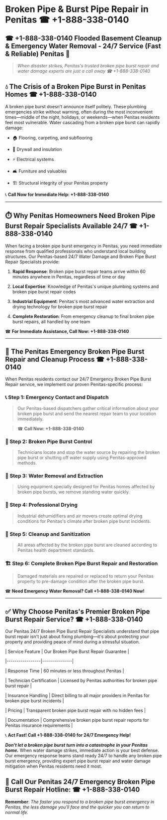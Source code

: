 # Broken Pipe & Burst Pipe Repair in Penitas ☎ +1-888-338-0140  
## ☎ +1-888-338-0140 Flooded Basement Cleanup & Emergency Water Removal - 24/7 Service (Fast & Reliable) Penitas 🚨  

> *When disaster strikes, Penitas's trusted broken pipe burst repair and water damage experts are just a call away ☎ +1-888-338-0140*  

## 💧 The Crisis of a Broken Pipe Burst in Penitas Homes ☎ +1-888-338-0140  

A broken pipe burst doesn't announce itself politely. These plumbing emergencies strike without warning, often during the most inconvenient times—middle of the night, holidays, or weekends—when Penitas residents feel most vulnerable. Water cascading from a broken pipe burst can rapidly damage:  

* 🏠 Flooring, carpeting, and subflooring  
* 🧱 Drywall and insulation  
* ⚡ Electrical systems  
* 🛋️ Furniture and valuables  
* 🏗️ Structural integrity of your Penitas property  

📞 **Call Now for Immediate Help: +1-888-338-0140**  

---  

## ⏱️ Why Penitas Homeowners Need Broken Pipe Burst Repair Specialists Available 24/7 ☎ +1-888-338-0140  

When facing a broken pipe burst emergency in Penitas, you need immediate response from qualified professionals who understand local building structures. Our Penitas-based 24/7 Water Damage and Broken Pipe Burst Repair Specialists provide:  

1. **Rapid Response**: Broken pipe burst repair teams arrive within 60 minutes anywhere in Penitas, regardless of time or day  
2. **Local Expertise**: Knowledge of Penitas's unique plumbing systems and broken pipe burst repair codes  
3. **Industrial Equipment**: Penitas's most advanced water extraction and drying technology for broken pipe burst repair  
4. **Complete Restoration**: From emergency cleanup to final broken pipe burst repairs, all handled by one team  

☎ **For Immediate Assistance, Call Now: +1-888-338-0140**  

---  

## 🔧 The Penitas Emergency Broken Pipe Burst Repair and Cleanup Process ☎ +1-888-338-0140  

When Penitas residents contact our 24/7 Emergency Broken Pipe Burst Repair service, we implement our proven Penitas-specific process:  

### 📞 Step 1: Emergency Contact and Dispatch  
> Our Penitas-based dispatchers gather critical information about your broken pipe burst and send the nearest repair team to your location immediately.  
> ☎ **Call Now: +1-888-338-0140**  

### 🚿 Step 2: Broken Pipe Burst Control  
> Technicians locate and stop the water source by repairing the broken pipe burst or shutting off water supply using Penitas-approved methods.  

### 🌊 Step 3: Water Removal and Extraction  
> Using equipment specially designed for Penitas homes affected by broken pipe bursts, we remove standing water quickly.  

### 💨 Step 4: Professional Drying  
> Industrial dehumidifiers and air movers create optimal drying conditions for Penitas's climate after broken pipe burst incidents.  

### 🧼 Step 5: Cleanup and Sanitization  
> All areas affected by the broken pipe burst are cleaned according to Penitas health department standards.  

### 🏗️ Step 6: Complete Broken Pipe Burst Repair and Restoration  
> Damaged materials are repaired or replaced to return your Penitas property to pre-damage condition after the broken pipe burst.  

☎ **Need Emergency Water Removal? Call +1-888-338-0140 Now!**  

---  

## ✅ Why Choose Penitas's Premier Broken Pipe Burst Repair Service? ☎ +1-888-338-0140  

Our Penitas 24/7 Broken Pipe Burst Repair Specialists understand that pipe burst repair isn't just about fixing plumbing—it's about protecting your property and providing peace of mind during a stressful situation.  

| Service Feature | Our Broken Pipe Burst Repair Guarantee |  
|-----------------|---------------|  
| Response Time | 60 minutes or less throughout Penitas |  
| Technician Certification | Licensed by Penitas authorities for broken pipe burst repair |  
| Insurance Handling | Direct billing to all major providers in Penitas for broken pipe burst incidents |  
| Pricing | Transparent broken pipe burst repair with no hidden fees |  
| Documentation | Comprehensive broken pipe burst repair reports for Penitas insurance requirements |  

📞 **Act Fast! Call +1-888-338-0140 for 24/7 Emergency Help!**  

***Don't let a broken pipe burst turn into a catastrophe in your Penitas home.*** When water damage strikes, immediate action is your best defense. Our emergency response teams stand ready 24/7 to handle any broken pipe burst emergency, providing expert pipe burst repair and water damage mitigation when Penitas residents need it most.  

## 📱 Call Our Penitas 24/7 Emergency Broken Pipe Burst Repair Hotline: ☎ +1-888-338-0140  

**Remember**: *The faster you respond to a broken pipe burst emergency in Penitas, the less damage you'll face and the quicker you can return to normal life.*
